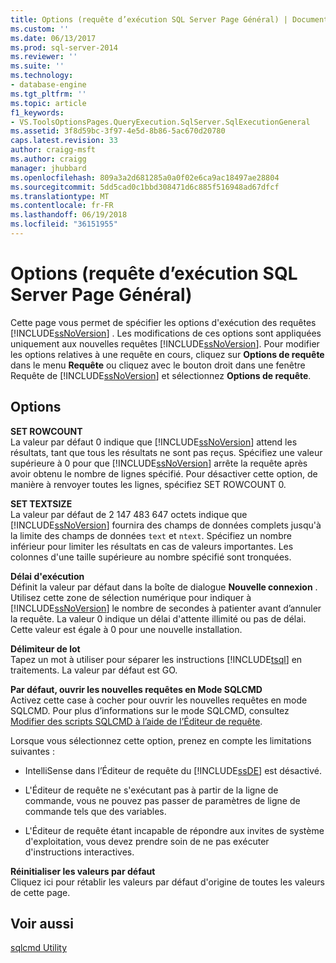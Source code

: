 ```yaml
---
title: Options (requête d’exécution SQL Server Page Général) | Documents Microsoft
ms.custom: ''
ms.date: 06/13/2017
ms.prod: sql-server-2014
ms.reviewer: ''
ms.suite: ''
ms.technology:
- database-engine
ms.tgt_pltfrm: ''
ms.topic: article
f1_keywords:
- VS.ToolsOptionsPages.QueryExecution.SqlServer.SqlExecutionGeneral
ms.assetid: 3f8d59bc-3f97-4e5d-8b86-5ac670d20780
caps.latest.revision: 33
author: craigg-msft
ms.author: craigg
manager: jhubbard
ms.openlocfilehash: 809a3a2d681285a0a0f02e6ca9ac18497ae28804
ms.sourcegitcommit: 5dd5cad0c1bbd308471d6c885f516948ad67dfcf
ms.translationtype: MT
ms.contentlocale: fr-FR
ms.lasthandoff: 06/19/2018
ms.locfileid: "36151955"
---
```

# <a name="options-query-execution-sql-server-general-page"></a>Options (requête d’exécution SQL Server Page Général)
  Cette page vous permet de spécifier les options d'exécution des requêtes [!INCLUDE[ssNoVersion](../includes/ssnoversion-md.md)] . Les modifications de ces options sont appliquées uniquement aux nouvelles requêtes [!INCLUDE[ssNoVersion](../includes/ssnoversion-md.md)]. Pour modifier les options relatives à une requête en cours, cliquez sur **Options de requête** dans le menu **Requête** ou cliquez avec le bouton droit dans une fenêtre Requête de [!INCLUDE[ssNoVersion](../includes/ssnoversion-md.md)] et sélectionnez **Options de requête**.  
  
## <a name="options"></a>Options  
 **SET ROWCOUNT**  
 La valeur par défaut 0 indique que [!INCLUDE[ssNoVersion](../includes/ssnoversion-md.md)] attend les résultats, tant que tous les résultats ne sont pas reçus. Spécifiez une valeur supérieure à 0 pour que [!INCLUDE[ssNoVersion](../includes/ssnoversion-md.md)] arrête la requête après avoir obtenu le nombre de lignes spécifié. Pour désactiver cette option, de manière à renvoyer toutes les lignes, spécifiez SET ROWCOUNT 0.  
  
 **SET TEXTSIZE**  
 La valeur par défaut de 2 147 483 647 octets indique que [!INCLUDE[ssNoVersion](../includes/ssnoversion-md.md)] fournira des champs de données complets jusqu'à la limite des champs de données `text` et `ntext`. Spécifiez un nombre inférieur pour limiter les résultats en cas de valeurs importantes. Les colonnes d'une taille supérieure au nombre spécifié sont tronquées.  
  
 **Délai d'exécution**  
 Définit la valeur par défaut dans la boîte de dialogue **Nouvelle connexion** . Utilisez cette zone de sélection numérique pour indiquer à [!INCLUDE[ssNoVersion](../includes/ssnoversion-md.md)] le nombre de secondes à patienter avant d’annuler la requête. La valeur 0 indique un délai d'attente illimité ou pas de délai. Cette valeur est égale à 0 pour une nouvelle installation.  
  
 **Délimiteur de lot**  
 Tapez un mot à utiliser pour séparer les instructions [!INCLUDE[tsql](../includes/tsql-md.md)] en traitements. La valeur par défaut est GO.  
  
 **Par défaut, ouvrir les nouvelles requêtes en Mode SQLCMD**  
 Activez cette case à cocher pour ouvrir les nouvelles requêtes en mode SQLCMD. Pour plus d’informations sur le mode SQLCMD, consultez [Modifier des scripts SQLCMD à l’aide de l’Éditeur de requête](../relational-databases/scripting/edit-sqlcmd-scripts-with-query-editor.md).  
  
 Lorsque vous sélectionnez cette option, prenez en compte les limitations suivantes :  
  
-   IntelliSense dans l’Éditeur de requête du [!INCLUDE[ssDE](../includes/ssde-md.md)] est désactivé.  
  
-   L'Éditeur de requête ne s'exécutant pas à partir de la ligne de commande, vous ne pouvez pas passer de paramètres de ligne de commande tels que des variables.  
  
-   L'Éditeur de requête étant incapable de répondre aux invites de système d'exploitation, vous devez prendre soin de ne pas exécuter d'instructions interactives.  
  
 **Réinitialiser les valeurs par défaut**  
 Cliquez ici pour rétablir les valeurs par défaut d'origine de toutes les valeurs de cette page.  
  
## <a name="see-also"></a>Voir aussi  
 [sqlcmd Utility](../tools/sqlcmd-utility.md)  
  
  